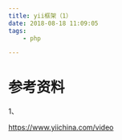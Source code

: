 ```yaml
---
title: yii框架（1）
date: 2018-08-18 11:09:05
tags:
	- php

---
```






# 参考资料

1、

https://www.yiichina.com/video